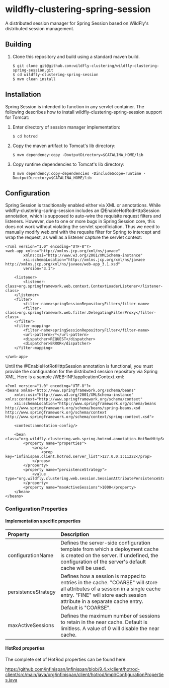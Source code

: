 # wildfly-clustering-spring-session

A distributed session manager for Spring Session based on WildFly's distributed session management.


## Building

1.	Clone this repository and build using a standard maven build.

		$ git clone git@github.com:wildfly-clustering/wildfly-clustering-spring-session.git
		$ cd wildfly-clustering-spring-session
		$ mvn clean install

## Installation

Spring Session is intended to function in any servlet container.
The following describes how to install wildfly-clustering-spring-session support for Tomcat:

1.	Enter directory of session manager implementation:

		$ cd hotrod

1.	Copy the maven artifact to Tomcat's lib directory:

		$ mvn dependency:copy -DoutputDirectory=$CATALINA_HOME/lib

1.	Copy runtime dependencies to Tomcat's lib directory:

		$ mvn dependency:copy-dependencies -DincludeScope=runtime -DoutputDirectory=$CATALINA_HOME/lib

## Configuration

Spring Session is traditionally enabled either via XML or annotations.
While wildfly-clustering-spring-session includes an @EnableHotRodHttpSession annotation, which is supposed to auto-wire the requisite request filters and listeners.
However, due to one or more bugs in Spring Session core, this does not work without violating the servlet specificiation.
Thus we need to manually modify web.xml with the requsite filter for Spring to intercept and wrap the request, as well as a listener capture the servlet context:

	<?xml version="1.0" encoding="UTF-8"?>
	<web-app xmlns="http://xmlns.jcp.org/xml/ns/javaee"
		    xmlns:xsi="http://www.w3.org/2001/XMLSchema-instance"
		    xsi:schemaLocation="http://xmlns.jcp.org/xml/ns/javaee http://xmlns.jcp.org/xml/ns/javaee/web-app_3.1.xsd"
		    version="3.1">

		<listener>
		    <listener-class>org.springframework.web.context.ContextLoaderListener</listener-class>
		</listener>
		<filter>
		    <filter-name>springSessionRepositoryFilter</filter-name>
		    <filter-class>org.springframework.web.filter.DelegatingFilterProxy</filter-class>
		</filter>
		<filter-mapping>
		    <filter-name>springSessionRepositoryFilter</filter-name>
		    <url-pattern>/*</url-pattern>
		    <dispatcher>REQUEST</dispatcher>
		    <dispatcher>ERROR</dispatcher>
		</filter-mapping>

	</web-app>


Until the @EnableHotRotHttpSession annotation is functional, you must provide the configuration for the distributed session repository via Spring XML.
Here is a sample /WEB-INF/applicationContext.xml:

	<?xml version="1.0" encoding="UTF-8"?>
	<beans xmlns="http://www.springframework.org/schema/beans"
		xmlns:xsi="http://www.w3.org/2001/XMLSchema-instance" xmlns:context="http://www.springframework.org/schema/context"
		xsi:schemaLocation="http://www.springframework.org/schema/beans http://www.springframework.org/schema/beans/spring-beans.xsd http://www.springframework.org/schema/context http://www.springframework.org/schema/context/spring-context.xsd">

		<context:annotation-config/>

		<bean class="org.wildfly.clustering.web.spring.hotrod.annotation.HotRodHttpSessionConfiguration">
		    <property name="properties">
		        <props>
		            <prop key="infinispan.client.hotrod.server_list">127.0.0.1:11222</prop>
		        </props>
		    </property>
		    <property name="persistenceStrategy">
		        <value type="org.wildfly.clustering.web.session.SessionAttributePersistenceStrategy">FINE</value>
		    </property>
		    <property name="maxActiveSessions">1000</property>
		</bean>
	</beans>

### Configuration Properties

#### Implementation specific properties

|Property|Description|
|:---|:---|
|configurationName|Defines the server-side configuration template from which a deployment cache is created on the server.  If undefined, the configuration of the server's default cache will be used.|
|persistenceStrategy|Defines how a session is mapped to entries in the cache. "COARSE" will store all attributes of a session in a single cache entry.  "FINE" will store each session attribute in a separate cache entry.  Default is "COARSE".|
|maxActiveSessions|Defines the maximum number of sessions to retain in the near cache. Default is limitless. A value of 0 will disable the near cache.|

#### HotRod properties

The complete set of HotRod properties can be found here:

https://github.com/infinispan/infinispan/blob/9.4.x/client/hotrod-client/src/main/java/org/infinispan/client/hotrod/impl/ConfigurationProperties.java

